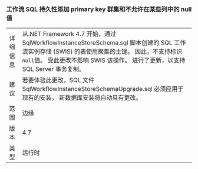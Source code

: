 ### <a name="workflow-sql-persistence-adds-primary-key-clusters-and-disallows-null-values-in-some-columns"></a>工作流 SQL 持久性添加 primary key 群集和不允许在某些列中的 null 值

|   |   |
|---|---|
|详细信息|从.NET Framework 4.7 开始，通过 SqlWorkflowInstanceStoreSchema.sql 脚本创建的 SQL 工作流实例存储 (SWIS) 的表使用聚集的主键。 因此，不支持标识<code>null</code>值。 受此更改不影响 SWIS 该操作。 进行了更新，以支持 SQL Server 事务复制。|
|建议|若要体验此更改，SQL 文件 SqlWorkflowInstanceStoreSchemaUpgrade.sql 必须应用于现有的安装。 新数据库安装将自动具有更改。|
|范围|边缘|
|版本|4.7|
|类型|运行时|

